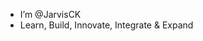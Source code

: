 - I’m @JarvisCK
- Learn, Build, Innovate, Integrate & Expand


<!---
JarvisCK/JarvisCK is a ✨ special ✨ repository because its `README.md` (this file) appears on your GitHub profile.
You can click the Preview link to take a look at your changes.
--->
